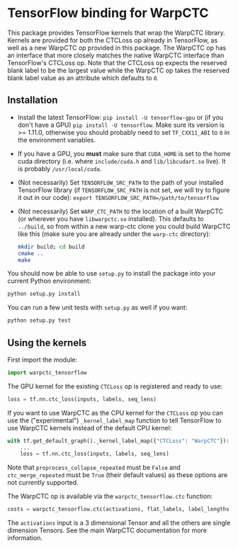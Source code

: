 
# TensorFlow binding for WarpCTC

This package provides TensorFlow kernels that wrap the WarpCTC
library.  Kernels are provided for both the CTCLoss op already in
TensorFlow, as well as a new WarpCTC op provided in this package.  The
WarpCTC op has an interface that more closely matches the native
WarpCTC interface than TensorFlow's CTCLoss op. Note that the CTCLoss
op expects the reserved blank label to be the largest value while the
WarpCTC op takes the reserved blank label value as an attribute which
defaults to `0`.

## Installation
* Install the latest TensorFlow: `pip install -U tensorflow-gpu` or (if you
don't have a GPU) `pip install -U tensorflow`. Make sure its version is >= 1.11.0, otherwise you should probably need to set `TF_CXX11_ABI` to `0` in the environment variables.

* If you have a GPU, you **must** make sure that
`CUDA_HOME` is set to the home cuda directory (i.e. where
`include/cuda.h` and `lib/libcudart.so` live). It is probably `/usr/local/cuda`.

* (Not necessarily) Set `TENSORFLOW_SRC_PATH` to the path of your installed TensorFlow library (if `TENSORFLOW_SRC_PATH`
is not set, we will try to figure it out in our code): `export TENSORFLOW_SRC_PATH=/path/to/tensorflow`

* (Not necessarily) Set `WARP_CTC_PATH` to the location of a built WarpCTC
(or wherever you have `libwarpctc.so` installed).  This defaults to `../build`, so from within a
new warp-ctc clone you could build WarpCTC like this (make sure you are already under the `warp-ctc` directory):

    ```bash
    mkdir build; cd build
    cmake ..
    make
    ```

You should now be able to use `setup.py` to install the package into
your current Python environment:

```bash
python setup.py install
```

You can run a few unit tests with `setup.py` as well if you want:

```bash
python setup.py test
```

## Using the kernels

First import the module:

```python
import warpctc_tensorflow
```

The GPU kernel for the existing `CTCLoss` op is registered and ready
to use:

```python
loss = tf.nn.ctc_loss(inputs, labels, seq_lens)
```

If you want to use WarpCTC as the CPU kernel for the
`CTCLoss` op you can use the ("experimental") `_kernel_label_map`
function to tell TensorFlow to use WarpCTC kernels instead of the
default CPU kernel:

```python
with tf.get_default_graph()._kernel_label_map({"CTCLoss": "WarpCTC"}):
    ...
    loss = tf.nn.ctc_loss(inputs, labels, seq_lens)
```

Note that `proprocess_collapse_repeated` must be `False` and
`ctc_merge_repeated` must be `True` (their default values) as these
options are not currently supported.

The WarpCTC op is available via the `warpctc_tensorflow.ctc` function:

```python
costs = warpctc_tensorflow.ctc(activations, flat_labels, label_lengths, input_lengths)
```

The `activations` input is a 3 dimensional Tensor and all the others
are single dimension Tensors.  See the main WarpCTC documentation for
more information.
    
    
